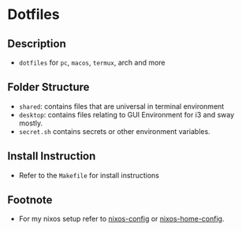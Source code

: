 # Dotfiles

## Description

- `dotfiles` for `pc`, `macos`, `termux`, arch and more

## Folder Structure

- `shared`: contains files that are universal in terminal environment
- `desktop`: contains files relating to GUI Environment for i3 and sway mostly.
- `secret.sh` contains secrets or other environment variables.

## Install Instruction

- Refer to the `Makefile` for install instructions

## Footnote

- For my nixos setup refer to [nixos-config](https://www.github.com/rasibn/nixos-config) or [nixos-home-config](https://www.github.com/rasibn/nixos-home-config).
